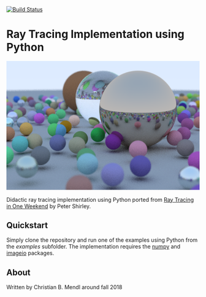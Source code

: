 [![Build Status](https://travis-ci.com/cmendl/raytracing.svg?token=zEFMyqfpDNmEX2xqm7Fe&branch=master)](https://travis-ci.com/cmendl/raytracing)


Ray Tracing Implementation using Python
=======================================

![Rendered random scene](examples/random_scene.png)

Didactic ray tracing implementation using Python ported from [Ray Tracing in One Weekend](https://github.com/RayTracing/raytracing.github.io) by Peter Shirley.


Quickstart
----------
Simply clone the repository and run one of the examples using Python from the *examples* subfolder. The implementation requires the [numpy](https://pypi.org/project/numpy/) and [imageio](https://pypi.org/project/imageio/) packages.


About
-----
Written by Christian B. Mendl around fall 2018
